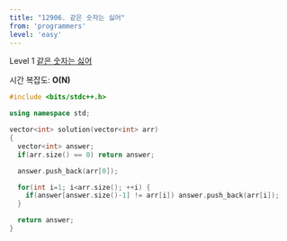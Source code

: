 ```yaml
---
title: "12906. 같은 숫자는 싫어"
from: 'programmers'
level: 'easy'
---
```


Level 1 [같은 숫자는 싫어](https://programmers.co.kr/learn/courses/30/lessons/12906)

시간 복잡도: **O(N)**

```cpp
#include <bits/stdc++.h>

using namespace std;

vector<int> solution(vector<int> arr) 
{
  vector<int> answer;
  if(arr.size() == 0) return answer;

  answer.push_back(arr[0]);

  for(int i=1; i<arr.size(); ++i) {
    if(answer[answer.size()-1] != arr[i]) answer.push_back(arr[i]);
  }

  return answer;
}
```